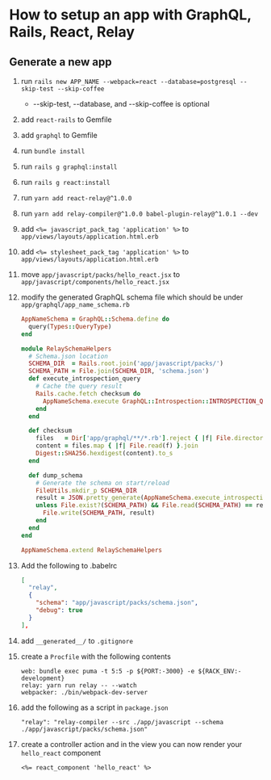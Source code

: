 # How to setup an app with GraphQL, Rails, React, Relay

## Generate a new app

1. run `rails new APP_NAME --webpack=react --database=postgresql --skip-test --skip-coffee`
    
    - --skip-test, --database, and --skip-coffee is optional
1. add `react-rails` to Gemfile
1. add `graphql` to Gemfile
1. run `bundle install`
1. run `rails g graphql:install`
1. run `rails g react:install`
1. run `yarn add react-relay@^1.0.0`
1. run `yarn add relay-compiler@^1.0.0 babel-plugin-relay@^1.0.1 --dev`
1. add `<%= javascript_pack_tag 'application' %>` to `app/views/layouts/application.html.erb`
1. add `<%= stylesheet_pack_tag 'application' %>` to `app/views/layouts/application.html.erb`
1. move `app/javascript/packs/hello_react.jsx` to `app/javascript/components/hello_react.jsx`
1. modify the generated GraphQL schema file which should be under `app/graphql/app_name_schema.rb`

   ```ruby
   AppNameSchema = GraphQL::Schema.define do
     query(Types::QueryType)
   end

   module RelaySchemaHelpers
     # Schema.json location
     SCHEMA_DIR  = Rails.root.join('app/javascript/packs/')
     SCHEMA_PATH = File.join(SCHEMA_DIR, 'schema.json')
     def execute_introspection_query
       # Cache the query result
       Rails.cache.fetch checksum do
         AppNameSchema.execute GraphQL::Introspection::INTROSPECTION_QUERY
       end
     end

     def checksum
       files   = Dir['app/graphql/**/*.rb'].reject { |f| File.directory?(f) }
       content = files.map { |f| File.read(f) }.join
       Digest::SHA256.hexdigest(content).to_s
     end

     def dump_schema
       # Generate the schema on start/reload
       FileUtils.mkdir_p SCHEMA_DIR
       result = JSON.pretty_generate(AppNameSchema.execute_introspection_query)
       unless File.exist?(SCHEMA_PATH) && File.read(SCHEMA_PATH) == result
         File.write(SCHEMA_PATH, result)
       end
     end
   end

   AppNameSchema.extend RelaySchemaHelpers
   ```

1. Add the following to .babelrc

   ```json
   [
     "relay",
     {
       "schema": "app/javascript/packs/schema.json",
       "debug": true
     }
   ],
   ```

1. add `__generated__/` to `.gitignore`
1. create a `Procfile` with the following contents

   ```
   web: bundle exec puma -t 5:5 -p ${PORT:-3000} -e ${RACK_ENV:-development}
   relay: yarn run relay -- --watch
   webpacker: ./bin/webpack-dev-server
   ```

1. add the following as a script in `package.json`
   ```
   "relay": "relay-compiler --src ./app/javascript --schema ./app/javascript/packs/schema.json"
   ```
1. create a controller action and in the view you can now render your `hello_react` component 
   ```
   <%= react_component 'hello_react' %>
   ```
